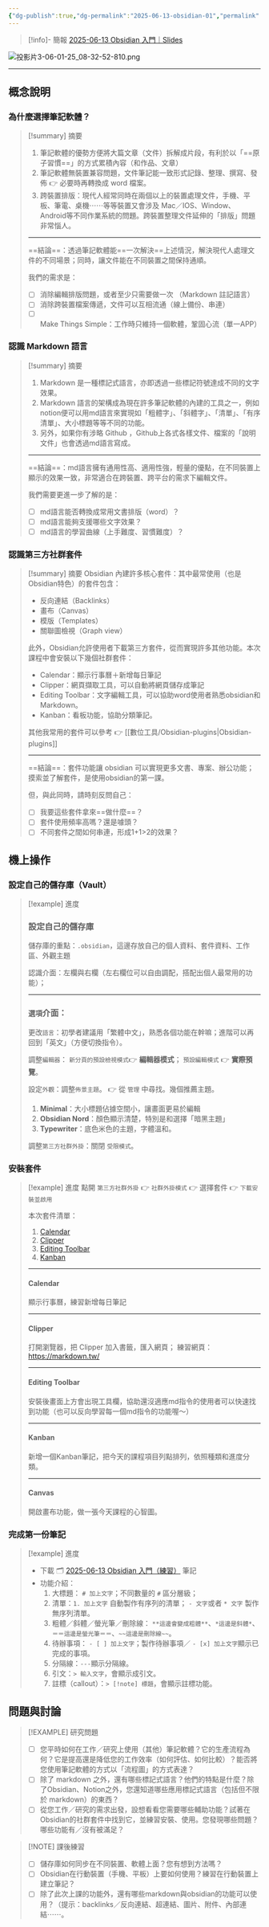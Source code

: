 ```yaml
---
{"dg-publish":true,"dg-permalink":"2025-06-13-obsidian-01","permalink":"/2025-06-13-obsidian-01/","title":"L1 2025-06-13 Obsidian 入門","metatags":{"og:title":"2025-06-13 Obsidian 入門","og:image":"https://github.com/LiTree318/bravetree318/blob/d6cf3da879eb49a7110fe8f1ddfae21f2216895a/src/site/img/user/obsidian%20%E6%95%99%E5%AD%B8/ob%E4%BA%A4%E6%B5%81%E6%BA%96%E5%82%99/%E6%8A%95%E5%BD%B1%E7%89%873-06-01-25_08-32-52-810.png","description":"2025-06-13 Obsidian 入門：為什麼選擇筆記軟體／認識 Markdown 語言／認識套件／設定儲存庫／安裝套件／完成第一份筆記"},"tags":["🪨自籌Obsidian工作坊","🎯學習歷程檔案"],"created":"2025-06-10T19:14:31.000+08:00","updated":"2025-06-24T06:04:40.000+08:00"}
---
```



> [!info]- 簡報
>  [2025-06-13 Obsidian 入門｜Slides](https://hackmd.io/@tree10zi23/2025-06-13-obsidian-lesson-01#/)


![投影片3-06-01-25_08-32-52-810.png](/img/user/Obsidian%20%E6%95%99%E5%AD%B8/ob%E4%BA%A4%E6%B5%81%E6%BA%96%E5%82%99/%E6%8A%95%E5%BD%B1%E7%89%873-06-01-25_08-32-52-810.png)

---

## 概念說明

### 為什麼選擇筆記軟體？

> [!summary] 摘要
> 1. 筆記軟體的優勢方便將大篇文章（文件）拆解成片段，有利於以「==原子習慣==」的方式累積內容（和作品、文章）
> 2. 筆記軟體無裝置兼容問題，文件筆記能一致形式記錄、整理、撰寫、發佈 👉 必要時再轉換成 word 檔案。
> 3. 跨裝置排版：現代人經常同時在兩個以上的裝置處理文件，手機、平板、筆電、桌機⋯⋯等等裝置又會涉及 Mac／IOS、Window、Android等不同作業系統的問題。跨裝置整理文件延伸的「排版」問題非常惱人。
> ---   
>  ==結論==：透過筆記軟體能==一次解決==上述情況，解決現代人處理文件的不同場景；同時，讓文件能在不同裝置之間保持通順。
>  
>  我們的需求是：
>  - [ ] 消除編輯排版問題，或者至少只需要做一次 （Markdown 註記語言）
>  - [ ] 消除跨裝置檔案傳遞，文件可以互相流通（線上備份、串連）
>  - [ ] Make Things Simple：工作時只維持一個軟體，鞏固心流（單一APP）
> 


### 認識 Markdown 語言
> [!summary] 摘要
> 1.  Markdown 是一種標記式語言，亦即透過一些標記符號達成不同的文字效果。
> 2.  Markdown 語言的架構成為現在許多筆記軟體的內建的工具之一，例如notion便可以用md語言來實現如「粗體字」、「斜體字」、「清單」、「有序清單」、大小標題等等不同的功能。
> 3. 另外，如果你有涉略 Github ，Github上各式各樣文件、檔案的「說明文件」也會透過md語言寫成。
> ---
> ==結論==：md語言擁有通用性高、適用性強，輕量的優點，在不同裝置上顯示的效果一致，非常適合在跨裝置、跨平台的需求下編輯文件。
> 
> 我們需要更進一步了解的是：
> - [ ] md語言能否轉換成常用文書排版（word）？
> - [ ] md語言能夠支援哪些文字效果？
> - [ ] md語言的學習曲線（上手難度、習慣難度）？
> 


### 認識第三方社群套件
> [!summary] 摘要
> Obsidian 內建許多核心套件：其中最常使用（也是Obsidian特色）的套件包含：
> - 反向連結（Backlinks）
> - 畫布（Canvas）
> - 模版（Templates）
> - 關聯圖檢視（Graph view）
> 
> 此外，Obsidian允許使用者下載第三方套件，從而實現許多其他功能。本次課程中會安裝以下幾個社群套件：
> - Calendar：顯示行事曆＋新增每日筆記
> - Clipper：網頁擷取工具，可以自動將網頁儲存成筆記
> - Editing Toolbar：文字編輯工具，可以協助word使用者熟悉obsidian和Markdown。
> - Kanban：看板功能，協助分類筆記。
> 
> 其他我常用的套件可以參考 👉 [[數位工具/Obsidian-plugins\|Obsidian-plugins]]
> 
> ---
> ==結論==：套件功能讓 obsidian 可以實現更多文書、專案、辦公功能；摸索並了解套件，是使用obsidian的第一課。
> 
> 但，與此同時，請時刻反問自己：
> - [ ] 我要這些套件拿來==做什麼==？
> - [ ] 套件使用頻率高嗎？還是噱頭？
> - [ ] 不同套件之間如何串連，形成1+1>2的效果？


## 機上操作
### 設定自己的儲存庫（Vault）


> [!example] 進度
> ### 設定自己的儲存庫
> 儲存庫的重點：`.obsidian`，這邊存放自己的個人資料、套件資料、工作區、外觀主題
> 
> 認識介面：左欄與右欄（左右欄位可以自由調配，搭配出個人最常用的功能）；
> 
> ---
> ### `選項`介面：
> 更改`語言`：初學者建議用「繁體中文」，熟悉各個功能在幹嘛；進階可以再回到「英文」（方便切換指令）。
> 
> 調整`編輯器`： `新分頁的預設檢視模式`👉 **編輯器模式**； `預設編輯模式` 👉 **實際預覽**。
> 
> 設定`外觀`：調整`佈景主題`。 👉 從 `管理` 中尋找。幾個推薦主題。
> 1. **Minimal**：大小標題佔據空間小，讓畫面更易於編輯
> 2. **Obsidian Nord**：顏色顯示清楚，特別是和選擇「暗黑主題」
> 3. **Typewriter**：底色米色的主題，字體溫和。
> 
> 調整`第三方社群外掛`：關閉 `受限模式`。

### 安裝套件


> [!example] 進度
> 點開 `第三方社群外掛`  👉 `社群外掛模式`  👉 選擇套件  👉 `下載安裝並啟用`
> 
> 本次套件清單：
> 1. [Calendar](obsidian://show-plugin?id=calendar)
> 2. [Clipper](obsidian://show-plugin?id=obsidian-clipper)
> 3. [Editing Toolbar](obsidian://show-plugin?id=editing-toolbar)
> 4. [Kanban](obsidian://show-plugin?id=obsidian-kanban)
>    
> ---
> #### Calendar
> 顯示行事曆，練習新增每日筆記
> 
> ---
> #### Clipper
> 打開瀏覽器，把 Clipper 加入書籤，匯入網頁；
> 練習網頁： https://markdown.tw/
> 
> ---
> #### Editing Toolbar
> 安裝後畫面上方會出現工具欄，協助還沒適應md指令的使用者可以快速找到功能（也可以反向學習每一個md指令的功能喔～）
> 
> ---
> #### Kanban
> 新增一個Kanban筆記，把今天的課程項目列點排列，依照種類和進度分類。
> 
> ---
> #### Canvas
> 開啟畫布功能，做一張今天課程的心智圖。


### 完成第一份筆記

> [!example] 進度
> - 下載 🗂️  [2025-06-13 Obsidian 入門（練習）](https://1drv.ms/t/c/1698215ca2d0889b/EZby0VWUNWtMprkdPZZhrRUBBRVn5H6qAA66kOoU5GHwRQ?e=rnNfUW) 筆記
> - 功能介紹：
> 	1. 大標題： `# 加上文字`；不同數量的 `#` 區分層級；
> 	2. 清單：`1. 加上文字` 自動製作有序列的清單； `- 文字`或者 `* 文字` 製作無序列清單。
> 	3. 粗體／斜體／螢光筆／刪除線： `**這邊會變成粗體**`、`*這邊是斜體*`、`＝＝這邊是螢光筆＝＝`、`~~這邊是刪除線~~`。
> 	4. 待辦事項： `- [ ] 加上文字`；製作待辦事項／ `- [x] 加上文字`顯示已完成的事項。
> 	5. 分隔線：`---`顯示分隔線。
> 	6. 引文：`> 輸入文字`，會顯示成引文。
> 	7. 註標（callout）：`> [!note] 標題`，會顯示註標功能。



## 問題與討論

> [!EXAMPLE] 研究問題
>- [ ]  您平時如何在工作／研究上使用（其他）筆記軟體？它的生產流程為何？它是提高還是降低您的工作效率（如何評估、如何比較）？能否將您使用筆記軟體的方式以「流程圖」的方式表達？
>- [ ] 除了 markdown 之外，還有哪些標記式語言？他們的特點是什麼？除了Obsidian、Notion之外，您還知道哪些應用標記式語言（包括但不限於 markdown）的東西？
>- [ ] 從您工作／研究的需求出發，設想看看您需要哪些輔助功能？試著在 Obsidian的社群套件中找到它，並練習安裝、使用。您發現哪些問題？哪些功能有／沒有被滿足？


> [!NOTE] 課後練習
> - [ ] 儲存庫如何同步在不同裝置、軟體上面？您有想到方法嗎？
> - [ ] Obsidian在行動裝置（手機、平板）上要如何使用？練習在行動裝置上建立筆記？
> - [ ] 除了此次上課的功能外，還有哪些markdown與obsidian的功能可以使用？（提示：backlinks／反向連結、超連結、圖片、附件、內部連結⋯⋯。


